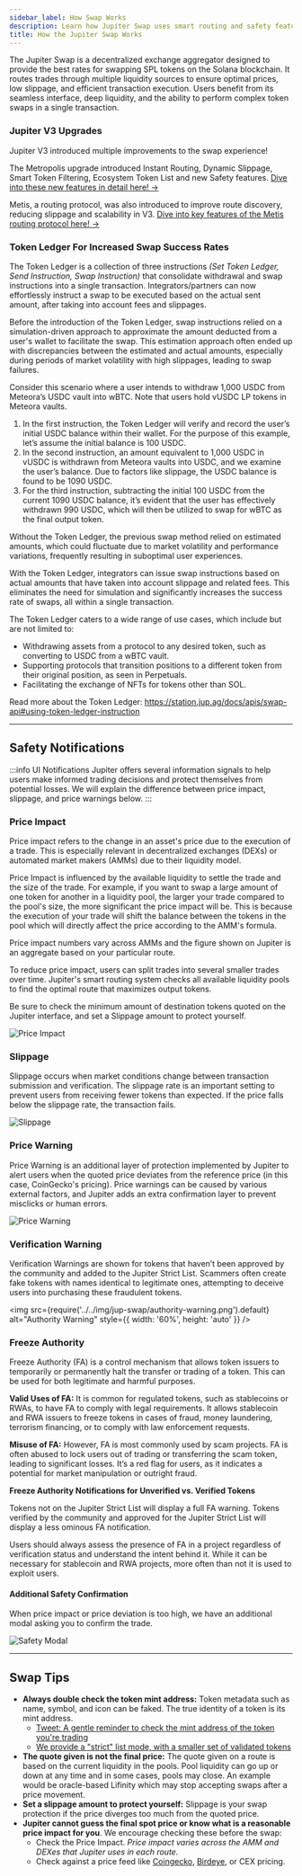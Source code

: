 ```yaml
---
sidebar_label: How Swap Works
description: Learn how Jupiter Swap uses smart routing and safety features to innovate token trading on Solana. Discover its mechanisms in this beginners guide.
title: How the Jupiter Swap Works
---
```


<head>
    <title>Understanding Jupiter Swap: Smart Routing & Features</title>
    <meta name="twitter:card" content="summary" />
</head>

The Jupiter Swap is a decentralized exchange aggregator designed to provide the best rates for swapping SPL tokens on the Solana blockchain. It routes trades through multiple liquidity sources to ensure optimal prices, low slippage, and efficient transaction execution. Users benefit from its seamless interface, deep liquidity, and the ability to perform complex token swaps in a single transaction.

### **Jupiter V3 Upgrades**

Jupiter V3 introduced multiple improvements to the swap experience! 

The Metropolis upgrade introduced Instant Routing, Dynamic Slippage, Smart Token Filtering, Ecosystem Token List and new Safety features.
[Dive into these new features in detail here! ->](/guides/jupiter-swap/how-swap-works/metropolis)

Metis, a routing protocol, was also introduced to improve route discovery, reducing slippage and scalability in V3.
[Dive into key features of the Metis routing protocol here! ->](/guides/jupiter-swap/how-swap-works/metis-routing)


### Token Ledger For Increased Swap Success Rates

The Token Ledger is a collection of three instructions *(Set Token Ledger, Send Instruction, Swap Instruction)* that consolidate withdrawal and swap instructions into a single transaction. Integrators/partners can now effortlessly instruct a swap to be executed based on the actual sent amount, after taking into account fees and slippages.

Before the introduction of the Token Ledger, swap instructions relied on a simulation-driven approach to approximate the amount deducted from a user's wallet to facilitate the swap. This estimation approach often ended up with discrepancies between the estimated and actual amounts, especially during periods of market volatility with high slippages, leading to swap failures.

Consider this scenario where a user intends to withdraw 1,000 USDC from Meteora’s USDC vault into wBTC. Note that users hold vUSDC LP tokens in Meteora vaults.

1. In the first instruction, the Token Ledger will verify and record the user’s initial USDC balance within their wallet. For the purpose of this example, let’s assume the initial balance is 100 USDC.
2. In the second instruction, an amount equivalent to 1,000 USDC in vUSDC is withdrawn from Meteora vaults into USDC, and we examine the user’s balance. Due to factors like slippage, the USDC balance is found to be 1090 USDC.
3. For the third instruction, subtracting the initial 100 USDC from the current 1090 USDC balance, it’s evident that the user has effectively withdrawn 990 USDC, which will then be utilized to swap for wBTC as the final output token.

Without the Token Ledger, the previous swap method relied on estimated amounts, which could fluctuate due to market volatility and performance variations, frequently resulting in suboptimal user experiences.

With the Token Ledger, integrators can issue swap instructions based on actual amounts that have taken into account slippage and related fees. This eliminates the need for simulation and significantly increases the success rate of swaps, all within a single transaction.

The Token Ledger caters to a wide range of use cases, which include but are not limited to:

- Withdrawing assets from a protocol to any desired token, such as converting to USDC from a wBTC vault.
- Supporting protocols that transition positions to a different token from their original position, as seen in Perpetuals.
- Facilitating the exchange of NFTs for tokens other than SOL.

Read more about the Token Ledger:
https://station.jup.ag/docs/apis/swap-api#using-token-ledger-instruction

---

## Safety Notifications

:::info UI Notifications
Jupiter offers several information signals to help users make informed trading decisions and protect themselves from potential losses. We will explain the difference between price impact, slippage, and price warnings below.
:::


### Price Impact

Price impact refers to the change in an asset's price due to the execution of a trade. This is especially relevant in decentralized exchanges (DEXs) or automated market makers (AMMs) due to their liquidity model.

Price Impact is influenced by the available liquidity to settle the trade and the size of the trade. For example, if you want to swap a large amount of one token for another in a liquidity pool, the larger your trade compared to the pool's size, the more significant the price impact will be. This is because the execution of your trade will shift the balance between the tokens in the pool which will directly affect the price according to the AMM's formula.

Price impact numbers vary across AMMs and the figure shown on Jupiter is an aggregate based on your particular route.

To reduce price impact, users can split trades into several smaller trades over time. Jupiter's smart routing system checks all available liquidity pools to find the optimal route that maximizes output tokens.

Be sure to check the minimum amount of destination tokens quoted on the Jupiter interface, and set a Slippage amount to protect yourself.

![Price Impact](../../img/price-impact.png)

### Slippage

Slippage occurs when market conditions change between transaction submission and verification. The slippage rate is an important setting to prevent users from receiving fewer tokens than expected. If the price falls below the slippage rate, the transaction fails.

![Slippage](../../img/slippage-setting.png)

### Price Warning

Price Warning is an additional layer of protection implemented by Jupiter to alert users when the quoted price deviates from the reference price (in this case, CoinGecko's pricing). Price warnings can be caused by various external factors, and Jupiter adds an extra confirmation layer to prevent misclicks or human errors.

![Price Warning](../../img/price-warning.png)

### Verification Warning

Verification Warnings are shown for tokens that haven’t been approved by the community and added to the Jupiter Strict List. Scammers often create fake tokens with names identical to legitimate ones, attempting to deceive users into purchasing these fraudulent tokens.

<img src={require('../../img/jup-swap/authority-warning.png').default} alt="Authority Warning" style={{ width: '60%', height: 'auto' }} />

### Freeze Authority

Freeze Authority (FA) is a control mechanism that allows token issuers to temporarily or permanently halt the transfer or trading of a token. This can be used for both legitimate and harmful purposes.

**Valid Uses of FA:** It is common for regulated tokens, such as stablecoins or RWAs, to have FA to comply with legal requirements. It allows stablecoin and RWA issuers to freeze tokens in cases of fraud, money laundering, terrorism financing, or to comply with law enforcement requests.

**Misuse of FA:** However, FA is most commonly used by scam projects. FA is often abused to lock users out of trading or transferring the scam token, leading to significant losses. It’s a red flag for users, as it indicates a potential for market manipulation or outright fraud.

**Freeze Authority Notifications for Unverified vs. Verified Tokens**

Tokens not on the Jupiter Strict List will display a full FA warning. Tokens verified by the community and approved for the Jupiter Strict List will display a less ominous FA notification.

Users should always assess the presence of FA in a project regardless of verification status and understand the intent behind it. While it can be necessary for stablecoin and RWA projects, more often than not it is used to exploit users.

#### Additional Safety Confirmation

When price impact or price deviation is too high, we have an additional modal asking you to confirm the trade.

![Safety Modal](../../img/safety-modal.png)

---

## Swap Tips

- **Always double check the token mint address:** Token metadata such as name, symbol, and icon can be faked. The true identity of a token is its mint address.
  - [Tweet: A gentle reminder to check the mint address of the token you're trading](https://twitter.com/JupiterExchange/status/1580217415593443329?s=20&t=xmsYmPnUZfuS6tQpvEQ7Pg)
  - [We provide a "strict" list mode, with a smaller set of validated tokens](/docs/get-your-token-onto-jup)
- **The quote given is not the final price:** The quote given on a route is based on the current liquidity in the pools. Pool liquidity can go up or down at any time and in some cases, pools may close. An example would be oracle-based Lifinity which may stop accepting swaps after a price movement.
- **Set a slippage amount to protect yourself:** Slippage is your swap protection if the price diverges too much from the quoted price.
- **Jupiter cannot guess the final spot price or know what is a reasonable price impact for you**. We encourage checking these before the swap:
  - Check the Price Impact. *Price impact varies across the AMM and DEXes that Jupiter uses in each route.*
  - Check against a price feed like [Coingecko](https://www.coingecko.com/), [Birdeye](https://birdeye.so/), or CEX pricing.
